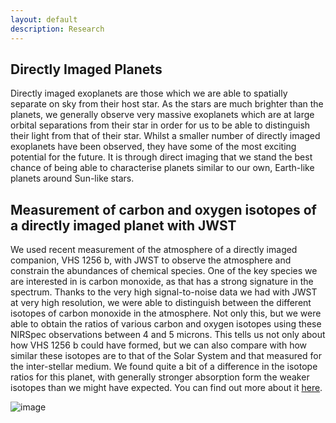 ```yaml
---
layout: default
description: Research
---
```


<!--![image]({{site.baseurl}}/images/currie.png)
<p>Figure credit: Currie et al., Protostars and Planets VII (2023)</p>-->

## Directly Imaged Planets

Directly imaged exoplanets are those which we are able to spatially separate on sky from their host star. As the stars are much brighter than the planets, we generally observe very massive exoplanets which are at large orbital separations from their star in order for us to be able to distinguish their light from that of their star. Whilst a smaller number of directly imaged exoplanets have been observed, they have some of the most exciting potential for the future. It is through direct imaging that we stand the best chance of being able to characterise planets similar to our own, Earth-like planets around Sun-like stars.

## Measurement of carbon and oxygen isotopes of a directly imaged planet with JWST

We used recent measurement of the atmosphere of a directly imaged companion, VHS 1256 b, with JWST to observe the atmosphere and constrain the abundances of chemical species. One of the key species we are interested in is carbon monoxide, as that has a strong signature in the spectrum. Thanks to the very high signal-to-noise data we had with JWST at very high resolution, we were able to distinguish between the different isotopes of carbon monoxide in the atmosphere. Not only this, but we were able to obtain the ratios of various carbon and oxygen isotopes using these NIRSpec observations between 4 and 5 microns. This tells us not only about how VHS 1256 b could have formed, but we can also compare with how similar these isotopes are to that of the Solar System and that measured for the inter-stellar medium. We found quite a bit of a difference in the isotope ratios for this planet, with generally stronger absorption form the weaker isotopes than we might have expected. You can find out more about it [here](https://ui.adsabs.harvard.edu/abs/2019AJ....158..228G/abstract).

![image]({{site.baseurl}}/images/histogram.jpg)
